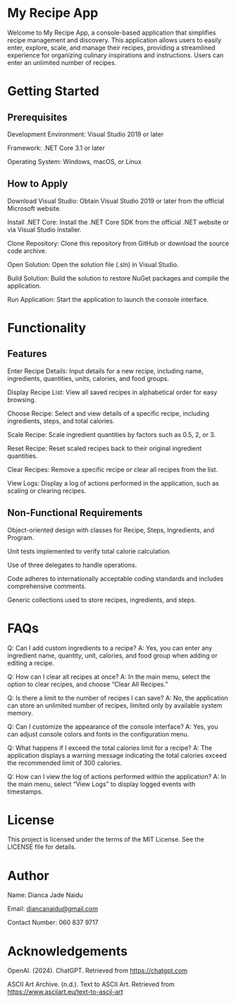 # My Recipe App

Welcome to My Recipe App, a console-based application that simplifies recipe management and discovery.
This application allows users to easily enter, explore, scale, and manage their recipes, providing a streamlined experience for organizing culinary inspirations and instructions.
Users can enter an unlimited number of recipes.

# Getting Started
## Prerequisites
Development Environment: Visual Studio 2019 or later

Framework: .NET Core 3.1 or later

Operating System: Windows, macOS, or Linux

## How to Apply
Download Visual Studio: Obtain Visual Studio 2019 or later from the official Microsoft website.

Install .NET Core: Install the .NET Core SDK from the official .NET website or via Visual Studio installer.

Clone Repository: Clone this repository from GitHub or download the source code archive.

Open Solution: Open the solution file (.sln) in Visual Studio.

Build Solution: Build the solution to restore NuGet packages and compile the application.

Run Application: Start the application to launch the console interface.

# Functionality
## Features
Enter Recipe Details: Input details for a new recipe, including name, ingredients, quantities, units, calories, and food groups.

Display Recipe List: View all saved recipes in alphabetical order for easy browsing.

Choose Recipe: Select and view details of a specific recipe, including ingredients, steps, and total calories.

Scale Recipe: Scale ingredient quantities by factors such as 0.5, 2, or 3.

Reset Recipe: Reset scaled recipes back to their original ingredient quantities.

Clear Recipes: Remove a specific recipe or clear all recipes from the list.

View Logs: Display a log of actions performed in the application, such as scaling or clearing recipes.

## Non-Functional Requirements
Object-oriented design with classes for Recipe, Steps, Ingredients, and Program.

Unit tests implemented to verify total calorie calculation.

Use of three delegates to handle operations.

Code adheres to internationally acceptable coding standards and includes comprehensive comments.

Generic collections used to store recipes, ingredients, and steps.

# FAQs
Q: Can I add custom ingredients to a recipe?
A: Yes, you can enter any ingredient name, quantity, unit, calories, and food group when adding or editing a recipe.

Q: How can I clear all recipes at once?
A: In the main menu, select the option to clear recipes, and choose “Clear All Recipes.”

Q: Is there a limit to the number of recipes I can save?
A: No, the application can store an unlimited number of recipes, limited only by available system memory.

Q: Can I customize the appearance of the console interface?
A: Yes, you can adjust console colors and fonts in the configuration menu.

Q: What happens if I exceed the total calories limit for a recipe?
A: The application displays a warning message indicating the total calories exceed the recommended limit of 300 calories.

Q: How can I view the log of actions performed within the application?
A: In the main menu, select “View Logs” to display logged events with timestamps.

# License
This project is licensed under the terms of the MIT License. See the LICENSE file for details.

# Author
Name: Dianca Jade Naidu

Email: diancanaidu@gmail.com

Contact Number: 060 837 9717

# Acknowledgements
OpenAI. (2024). ChatGPT. Retrieved from https://chatgpt.com

ASCII Art Archive. (n.d.). Text to ASCII Art. Retrieved from https://www.asciiart.eu/text-to-ascii-art
